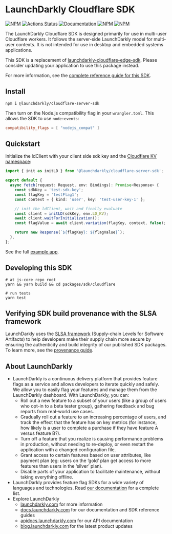 # LaunchDarkly Cloudflare SDK

[![NPM][sdk-cloudflare-npm-badge]][sdk-cloudflare-npm-link]
[![Actions Status][sdk-cloudflare-ci-badge]][sdk-cloudflare-ci]
[![Documentation][sdk-cloudflare-ghp-badge]][sdk-cloudflare-ghp-link]
[![NPM][sdk-cloudflare-dm-badge]][sdk-cloudflare-npm-link]
[![NPM][sdk-cloudflare-dt-badge]][sdk-cloudflare-npm-link]

The LaunchDarkly Cloudflare SDK is designed primarily for use in multi-user Cloudflare workers. It follows the server-side LaunchDarkly model for multi-user contexts. It is not intended for use in desktop and embedded systems applications.

This SDK is a replacement of [launchdarkly-cloudflare-edge-sdk](https://github.com/launchdarkly/cloudflare-edge-sdk). Please consider updating your application to use this package instead.

For more information, see the [complete reference guide for this SDK](https://docs.launchdarkly.com/sdk/server-side/cloudflare).

## Install

```shell
npm i @launchdarkly/cloudflare-server-sdk
```

Then turn on the Node.js compatibility flag in your `wrangler.toml`. This allows the SDK to use `node:events`:

```toml
compatibility_flags = [ "nodejs_compat" ]
```

## Quickstart

Initialize the ldClient with your client side sdk key and the [Cloudflare KV namespace](https://developers.cloudflare.com/workers/runtime-apis/kv#kv-bindings):

```typescript
import { init as initLD } from '@launchdarkly/cloudflare-server-sdk';

export default {
  async fetch(request: Request, env: Bindings): Promise<Response> {
    const sdkKey = 'test-sdk-key';
    const flagKey = 'testFlag1';
    const context = { kind: 'user', key: 'test-user-key-1' };

    // init the ldClient, wait and finally evaluate
    const client = initLD(sdkKey, env.LD_KV);
    await client.waitForInitialization();
    const flagValue = await client.variation(flagKey, context, false);

    return new Response(`${flagKey}: ${flagValue}`);
  },
};
```

See the full [example app](https://github.com/launchdarkly/js-core/tree/main/packages/sdk/cloudflare/example).

## Developing this SDK

```shell
# at js-core repo root
yarn && yarn build && cd packages/sdk/cloudflare

# run tests
yarn test
```

## Verifying SDK build provenance with the SLSA framework

LaunchDarkly uses the [SLSA framework](https://slsa.dev/spec/v1.0/about) (Supply-chain Levels for Software Artifacts) to help developers make their supply chain more secure by ensuring the authenticity and build integrity of our published SDK packages. To learn more, see the [provenance guide](PROVENANCE.md). 

## About LaunchDarkly

- LaunchDarkly is a continuous delivery platform that provides feature flags as a service and allows developers to iterate quickly and safely. We allow you to easily flag your features and manage them from the LaunchDarkly dashboard. With LaunchDarkly, you can:
  - Roll out a new feature to a subset of your users (like a group of users who opt-in to a beta tester group), gathering feedback and bug reports from real-world use cases.
  - Gradually roll out a feature to an increasing percentage of users, and track the effect that the feature has on key metrics (for instance, how likely is a user to complete a purchase if they have feature A versus feature B?).
  - Turn off a feature that you realize is causing performance problems in production, without needing to re-deploy, or even restart the application with a changed configuration file.
  - Grant access to certain features based on user attributes, like payment plan (eg: users on the ‘gold’ plan get access to more features than users in the ‘silver’ plan). 
  - Disable parts of your application to facilitate maintenance, without taking everything offline.
- LaunchDarkly provides feature flag SDKs for a wide variety of languages and technologies. Read [our documentation](https://docs.launchdarkly.com/sdk) for a complete list.
- Explore LaunchDarkly
  - [launchdarkly.com](https://www.launchdarkly.com/ 'LaunchDarkly Main Website') for more information
  - [docs.launchdarkly.com](https://docs.launchdarkly.com/ 'LaunchDarkly Documentation') for our documentation and SDK reference guides
  - [apidocs.launchdarkly.com](https://apidocs.launchdarkly.com/ 'LaunchDarkly API Documentation') for our API documentation
  - [blog.launchdarkly.com](https://blog.launchdarkly.com/ 'LaunchDarkly Blog Documentation') for the latest product updates

[sdk-cloudflare-ci-badge]: https://github.com/launchdarkly/js-core/actions/workflows/cloudflare.yml/badge.svg
[sdk-cloudflare-ci]: https://github.com/launchdarkly/js-core/actions/workflows/cloudflare.yml
[sdk-cloudflare-npm-badge]: https://img.shields.io/npm/v/@launchdarkly/cloudflare-server-sdk.svg?style=flat-square
[sdk-cloudflare-npm-link]: https://www.npmjs.com/package/@launchdarkly/cloudflare-server-sdk
[sdk-cloudflare-ghp-badge]: https://img.shields.io/static/v1?label=GitHub+Pages&message=API+reference&color=00add8
[sdk-cloudflare-ghp-link]: https://launchdarkly.github.io/js-core/packages/sdk/cloudflare/docs/
[sdk-cloudflare-dm-badge]: https://img.shields.io/npm/dm/@launchdarkly/cloudflare-server-sdk.svg?style=flat-square
[sdk-cloudflare-dt-badge]: https://img.shields.io/npm/dt/@launchdarkly/cloudflare-server-sdk.svg?style=flat-square
